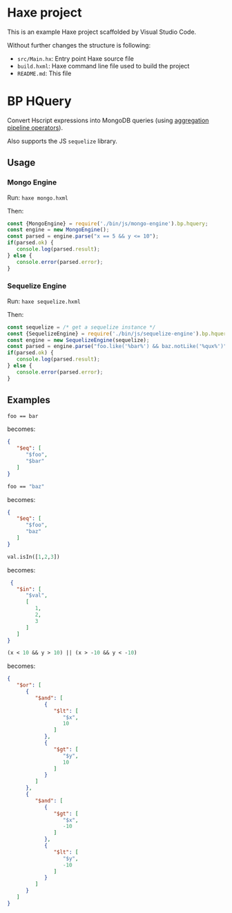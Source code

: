 # Haxe project

This is an example Haxe project scaffolded by Visual Studio Code.

Without further changes the structure is following:

 * `src/Main.hx`: Entry point Haxe source file
 * `build.hxml`: Haxe command line file used to build the project
 * `README.md`: This file

# BP HQuery

Convert Hscript expressions into MongoDB queries (using [aggregation pipeline operators](https://docs.mongodb.com/manual/reference/operator/aggregation/)).

Also supports the JS `sequelize` library.

## Usage

### Mongo Engine
Run:
`haxe mongo.hxml`

Then:
```js
const {MongoEngine} = require('./bin/js/mongo-engine').bp.hquery;
const engine = new MongoEngine();
const parsed = engine.parse("x == 5 && y <= 10");
if(parsed.ok) {
   console.log(parsed.result);
} else {
   console.error(parsed.error);
}
```

### Sequelize Engine
Run:
`haxe sequelize.hxml`

Then:
```js
const sequelize = /* get a sequelize instance */
const {SequelizeEngine} = require('./bin/js/sequelize-engine').bp.hquery;
const engine = new SequelizeEngine(sequelize);
const parsed = engine.parse("foo.like('%bar%') && baz.notLike('%qux%')");
if(parsed.ok) {
   console.log(parsed.result);
} else {
   console.error(parsed.error);
}
```

## Examples
```haxe
foo == bar
```
becomes:
```json
{
   "$eq": [
      "$foo",
      "$bar"
   ]
}
```

```haxe
foo == "baz"
```
becomes:
```json
{
   "$eq": [
      "$foo",
      "baz"
   ]
}
```


```haxe
val.isIn([1,2,3])
```
becomes:
```json
 {
   "$in": [
      "$val",
      [
         1,
         2,
         3
      ]
   ]
}

```
```haxe
(x < 10 && y > 10) || (x > -10 && y < -10)
```
becomes:
```json
{
   "$or": [
      {
         "$and": [
            {
               "$lt": [
                  "$x",
                  10
               ]
            },
            {
               "$gt": [
                  "$y",
                  10
               ]
            }
         ]
      },
      {
         "$and": [
            {
               "$gt": [
                  "$x",
                  -10
               ]
            },
            {
               "$lt": [
                  "$y",
                  -10
               ]
            }
         ]
      }
   ]
}
```
